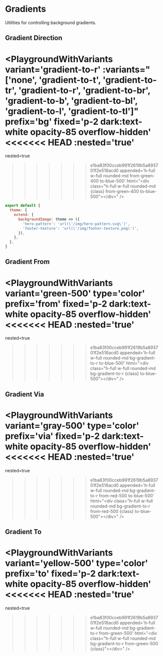 # Gradients

Utilities for controlling background gradients.

## Gradient Direction

<PlaygroundWithVariants
  variant='gradient-to-r'
  :variants="['none', 'gradient-to-t', 'gradient-to-tr', 'gradient-to-r', 'gradient-to-br', 'gradient-to-b', 'gradient-to-bl', 'gradient-to-l', 'gradient-to-tl']"
  prefix='bg'
  fixed='p-2 dark:text-white opacity-85 overflow-hidden'
<<<<<<< HEAD
  :nested='true'
=======
  nested=true
>>>>>>> e1ba83f00cceb991f2619b5a893701f2e516acd0
  appended='h-full w-full rounded-md from-green-400 to-blue-500'
  html="&lt;div class=&quot;h-full w-full rounded-md {class} from-green-400 to-blue-500&quot;&gt;&lt;/div&gt;"
/>

<Customizing>

```js windi.config.js
export default {
  theme: {
    extend: {
      backgroundImage: theme => ({
        'hero-pattern': 'url(\'/img/hero-pattern.svg\')',
        'footer-texture': 'url(\'/img/footer-texture.png\')',
      }),
    },
  },
}
```

</Customizing>

## Gradient From

<PlaygroundWithVariants
  variant='green-500'
  type='color'
  prefix='from'
  fixed='p-2 dark:text-white opacity-85 overflow-hidden'
<<<<<<< HEAD
  :nested='true'
=======
  nested=true
>>>>>>> e1ba83f00cceb991f2619b5a893701f2e516acd0
  appended='h-full w-full rounded-md bg-gradient-to-r to-blue-500'
  html="&lt;div class=&quot;h-full w-full rounded-md bg-gradient-to-r {class} to-blue-500&quot;&gt;&lt;/div&gt;"
/>

## Gradient Via

<PlaygroundWithVariants
  variant='gray-500'
  type='color'
  prefix='via'
  fixed='p-2 dark:text-white opacity-85 overflow-hidden'
<<<<<<< HEAD
  :nested='true'
=======
  nested=true
>>>>>>> e1ba83f00cceb991f2619b5a893701f2e516acd0
  appended='h-full w-full rounded-md bg-gradient-to-r from-red-500 to-blue-500'
  html="&lt;div class=&quot;h-full w-full rounded-md bg-gradient-to-r from-red-500 {class} to-blue-500&quot;&gt;&lt;/div&gt;"
/>

## Gradient To

<PlaygroundWithVariants
  variant='yellow-500'
  type='color'
  prefix='to'
  fixed='p-2 dark:text-white opacity-85 overflow-hidden'
<<<<<<< HEAD
  :nested='true'
=======
  nested=true
>>>>>>> e1ba83f00cceb991f2619b5a893701f2e516acd0
  appended='h-full w-full rounded-md bg-gradient-to-r from-green-500'
  html="&lt;div class=&quot;h-full w-full rounded-md bg-gradient-to-r from-green-500 {class}&quot;&gt;&lt;/div&gt;"
/>
